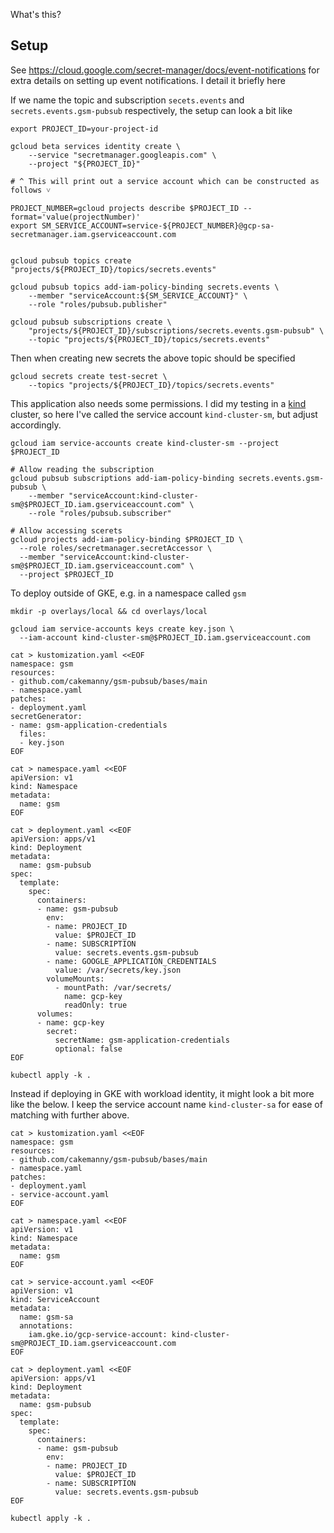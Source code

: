 What's this?


## Setup

See https://cloud.google.com/secret-manager/docs/event-notifications for
extra details on setting up event notifications. I detail it briefly here

If we name the topic and subscription `secets.events` and `secrets.events.gsm-pubsub`
respectively, the setup can look a bit like

```shell
export PROJECT_ID=your-project-id

gcloud beta services identity create \
    --service "secretmanager.googleapis.com" \
    --project "${PROJECT_ID}"

# ^ This will print out a service account which can be constructed as follows ˅

PROJECT_NUMBER=gcloud projects describe $PROJECT_ID --format='value(projectNumber)'
export SM_SERVICE_ACCOUNT=service-${PROJECT_NUMBER}@gcp-sa-secretmanager.iam.gserviceaccount.com


gcloud pubsub topics create "projects/${PROJECT_ID}/topics/secrets.events"

gcloud pubsub topics add-iam-policy-binding secrets.events \
    --member "serviceAccount:${SM_SERVICE_ACCOUNT}" \
    --role "roles/pubsub.publisher"

gcloud pubsub subscriptions create \
    "projects/${PROJECT_ID}/subscriptions/secrets.events.gsm-pubsub" \
    --topic "projects/${PROJECT_ID}/topics/secrets.events"
```

Then when creating new secrets the above topic should be specified
```shell
gcloud secrets create test-secret \
    --topics "projects/${PROJECT_ID}/topics/secrets.events"
```


This application also needs some permissions.
I did my testing in a [kind](https://kind.sigs.k8s.io/) cluster, so here I've
called the service account `kind-cluster-sm`, but adjust accordingly.

```shell
gcloud iam service-accounts create kind-cluster-sm --project $PROJECT_ID

# Allow reading the subscription
gcloud pubsub subscriptions add-iam-policy-binding secrets.events.gsm-pubsub \
    --member "serviceAccount:kind-cluster-sm@$PROJECT_ID.iam.gserviceaccount.com" \
    --role "roles/pubsub.subscriber"

# Allow accessing scerets
gcloud projects add-iam-policy-binding $PROJECT_ID \
  --role roles/secretmanager.secretAccessor \
  --member "serviceAccount:kind-cluster-sm@$PROJECT_ID.iam.gserviceaccount.com" \
  --project $PROJECT_ID
```

To deploy outside of GKE, e.g. in a namespace called `gsm`
```shell
mkdir -p overlays/local && cd overlays/local

gcloud iam service-accounts keys create key.json \
  --iam-account kind-cluster-sm@$PROJECT_ID.iam.gserviceaccount.com

cat > kustomization.yaml <<EOF
namespace: gsm
resources:
- github.com/cakemanny/gsm-pubsub/bases/main
- namespace.yaml
patches:
- deployment.yaml
secretGenerator:
- name: gsm-application-credentials
  files:
  - key.json
EOF

cat > namespace.yaml <<EOF
apiVersion: v1
kind: Namespace
metadata:
  name: gsm
EOF

cat > deployment.yaml <<EOF
apiVersion: apps/v1
kind: Deployment
metadata:
  name: gsm-pubsub
spec:
  template:
    spec:
      containers:
      - name: gsm-pubsub
        env:
        - name: PROJECT_ID
          value: $PROJECT_ID
        - name: SUBSCRIPTION
          value: secrets.events.gsm-pubsub
        - name: GOOGLE_APPLICATION_CREDENTIALS
          value: /var/secrets/key.json
        volumeMounts:
          - mountPath: /var/secrets/
            name: gcp-key
            readOnly: true
      volumes:
      - name: gcp-key
        secret:
          secretName: gsm-application-credentials
          optional: false
EOF

kubectl apply -k .
```

Instead if deploying in GKE with workload identity, it might look a bit
more like the below. I keep the service account name `kind-cluster-sa`
for ease of matching with further above.

```shell
cat > kustomization.yaml <<EOF
namespace: gsm
resources:
- github.com/cakemanny/gsm-pubsub/bases/main
- namespace.yaml
patches:
- deployment.yaml
- service-account.yaml
EOF

cat > namespace.yaml <<EOF
apiVersion: v1
kind: Namespace
metadata:
  name: gsm
EOF

cat > service-account.yaml <<EOF
apiVersion: v1
kind: ServiceAccount
metadata:
  name: gsm-sa
  annotations:
    iam.gke.io/gcp-service-account: kind-cluster-sm@PROJECT_ID.iam.gserviceaccount.com
EOF

cat > deployment.yaml <<EOF
apiVersion: apps/v1
kind: Deployment
metadata:
  name: gsm-pubsub
spec:
  template:
    spec:
      containers:
      - name: gsm-pubsub
        env:
        - name: PROJECT_ID
          value: $PROJECT_ID
        - name: SUBSCRIPTION
          value: secrets.events.gsm-pubsub
EOF

kubectl apply -k .
```
